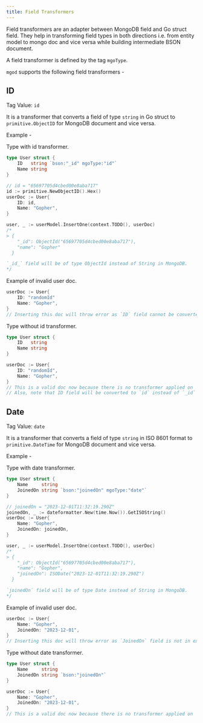 ```yaml
---
title: Field Transformers
---
```


Field transformers are an adapter between MongoDB field and Go struct field. They help in transforming field types in both directions i.e. from entity model to mongo doc and vice versa while building intermediate BSON document.

A field transformer is defined by the tag `mgoType`.

`mgod` supports the following field transformers -

## ID
Tag Value: `id`

It is a transformer that converts a field of type `string` in Go struct to `primitive.ObjectID` for MongoDB document and vice versa.

Example -

Type with id transformer.
```go
type User struct {
	ID   string `bson:"_id" mgoType:"id"`
	Name string
}

// id = "65697705d4cbed00e8aba717"
id := primitive.NewObjectID().Hex()
userDoc := User{
	ID: id,
	Name: "Gopher",
}

user, _ := userModel.InsertOne(context.TODO(), userDoc)
/*
> {
	"_id": ObjectId("65697705d4cbed00e8aba717"),
	"name": "Gopher"
  }

`_id_` field will be of type ObjectId instead of String in MongoDB.
*/
```

Example of invalid user doc.
```go
userDoc := User{
	ID: "randomId"
	Name: "Gopher",
}
// Inserting this doc will throw error as `ID` field cannot be converted to primitive.ObjectID.
```

Type without id transformer.
```go
type User struct {
	ID   string
	Name string
}

userDoc := User{
	ID: "randomId",
	Name: "Gopher",
}
// This is a valid doc now because there is no transformer applied on `ID` field.
// Also, note that ID field will be converted to `id` instead of `_id` because BSON tag is not present.
```

## Date
Tag Value: `date`

It is a transformer that converts a field of type `string` in ISO 8601 format to `primitive.DateTime` for MongoDB document and vice versa.

Example -

Type with date transformer.
```go
type User struct {
	Name     string
	JoinedOn string `bson:"joinedOn" mgoType:"date"`
}

// joinedOn = "2023-12-01T11:32:19.290Z"
joinedOn, _ := dateformatter.New(time.Now()).GetISOString()
userDoc := User{
	Name: "Gopher",
	JoinedOn: joinedOn,
}

user, _ := userModel.InsertOne(context.TODO(), userDoc)
/*
> {
	"_id": ObjectId("65697705d4cbed00e8aba717"),
	"name": "Gopher",
	"joinedOn": ISODate("2023-12-01T11:32:19.290Z")
  }

`joinedOn` field will be of type Date instead of String in MongoDB.
*/
```

Example of invalid user doc.
```go
userDoc := User{
	Name: "Gopher",
	JoinedOn: "2023-12-01",
}
// Inserting this doc will throw error as `JoinedOn` field is not in expected ISO 8601 format.
```

Type without date transformer.
```go
type User struct {
	Name     string
	JoinedOn string `bson:"joinedOn"`
}

userDoc := User{
	Name: "Gopher",
	JoinedOn: "2023-12-01",
}
// This is a valid doc now because there is no transformer applied on `JoinedOn` field.
```